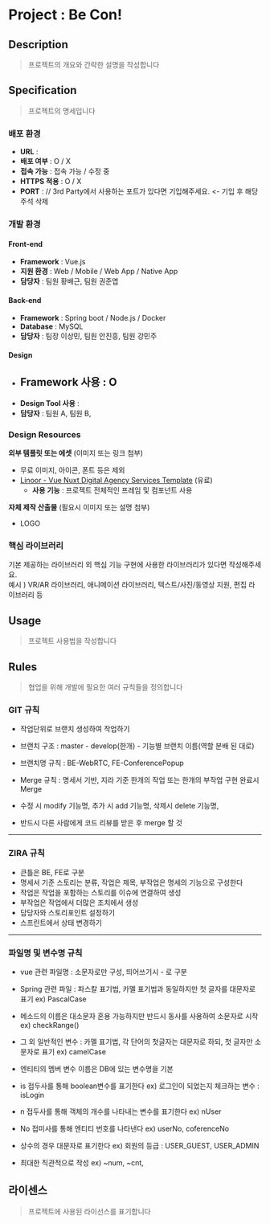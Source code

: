 

# Project : Be Con!

## Description

> 프로젝트의 개요와 간략한 설명을 작성합니다



## Specification

> 프로젝트의 명세입니다

### 배포 환경

- __URL__ : 
- __배포 여부__ : O / X
- __접속 가능__ : 접속 가능 / 수정 중
- __HTTPS 적용__ : O / X
- __PORT__ : // 3rd Party에서 사용하는 포트가 있다면 기입해주세요. <- 기입 후 해당 주석 삭제
  <br>

### 개발 환경

#### Front-end 

- __Framework__ : Vue.js
- __지원 환경__ : Web / Mobile / Web App / Native App
- __담당자__ : 팀원 황배근, 팀원 권준엽
  <br>

#### Back-end

- __Framework__ : Spring boot / Node.js / Docker 
- __Database__ : MySQL 
- __담당자__ : 팀장 이상민, 팀원 안진흥, 팀원 강민주
  <br>

#### Design

- __Framework 사용__ : O
  - 
- __Design Tool 사용__ : 
- __담당자__ : 팀원 A, 팀원 B,
  <br>

### Design Resources

__외부 템플릿 또는 에셋__ (이미지 또는 링크 첨부)

- 무료 이미지, 아이콘, 폰트 등은 제외
- [Linoor - Vue Nuxt Digital Agency Services Template](https://themeforest.net/item/linoor-vue-nuxt-digital-agency-services-template/29146481) (유료)
  - __사용 기능__ : 프로젝트 전체적인 프레임 및 컴포넌트 사용
    <br>

__자체 제작 산출물__ (필요시 이미지 또는 설명 첨부)

- LOGO
  <br>

### 핵심 라이브러리

기본 제공하는 라이브러리 외 핵심 기능 구현에 사용한 라이브러리가 있다면 작성해주세요.   
예시 ) VR/AR 라이브러리, 애니메이션 라이브러리, 텍스트/사진/동영상 지원, 편집 라이브러리 등



## Usage

> 프로젝트 사용법을 작성합니다



## Rules

> 협업을 위해 개발에 필요한 여러 규칙들을 정의합니다

### GIT 규칙

- 작업단위로 브랜치 생성하여 작업하기
- 브랜치 구조 : master - develop(한개) - 기능별 브랜치 이름(역할 분배 된 대로)

- 브랜치명 규칙 : BE-WebRTC, FE-ConferencePopup
- Merge 규칙 : 명세서 기반, 지라 기준 한개의 작업 또는 한개의 부작업 구현 완료시 Merge
- 수정 시 modify 기능명, 추가 시 add 기능명, 삭제시 delete 기능명, 
- 반드시 다른 사람에게 코드 리뷰를 받은 후 merge 할 것

---

### ZIRA 규칙

- 큰틀은 BE, FE로 구분
- 명세서 기준 스토리는 분류, 작업은 제목, 부작업은 명세의 기능으로 구성한다 
- 작업은 작업을 포함하는 스토리를 이슈에 연결하여 생성
- 부작업은 작업에서 더많은 조치에서 생성
- 담당자와 스토리포인트 설정하기
- 스프린트에서 상태 변경하기

---

### 파일명 및 변수명 규칙

- vue 관련 파일명 : 소문자로만 구성, 띄어쓰기시 - 로 구분

- Spring 관련 파일 : 파스칼 표기법, 카멜 표기법과 동일하지만 첫 글자를 대문자로 표기 ex) PascalCase

- 메소드의 이름은 대소문자 혼용 가능하지만 반드시 동사를 사용하여 소문자로 시작 ex) checkRange()

- 그 외 일반적인 변수 : 카멜 표기법, 각 단어의 첫글자는 대문자로 하되, 첫 글자만 소문자로 표기 ex) camelCase 

- 엔티티의 멤버 변수 이름은 DB에 있는 변수명을 기본

- is 접두사를 통해 boolean변수를 표기한다 ex) 로그인이 되었는지 체크하는 변수 :  isLogin

- n 접두사를 통해 객체의 개수를 나타내는 변수를 표기한다 ex) nUser

- No 접미사를 통해 엔티티 번호를 나타낸다 ex) userNo, coferenceNo

- 상수의 경우 대문자로 표기한다 ex) 회원의 등급 : USER_GUEST, USER_ADMIN

- 최대한 직관적으로  작성 ex) ~num, ~cnt, 




## 라이센스

> 프로젝트에 사용된 라이선스를 표기합니다

